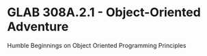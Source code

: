 # GLAB 308A.2.1 - Object-Oriented Adventure
 Humble Beginnings on Object Oriented Programming Principles
